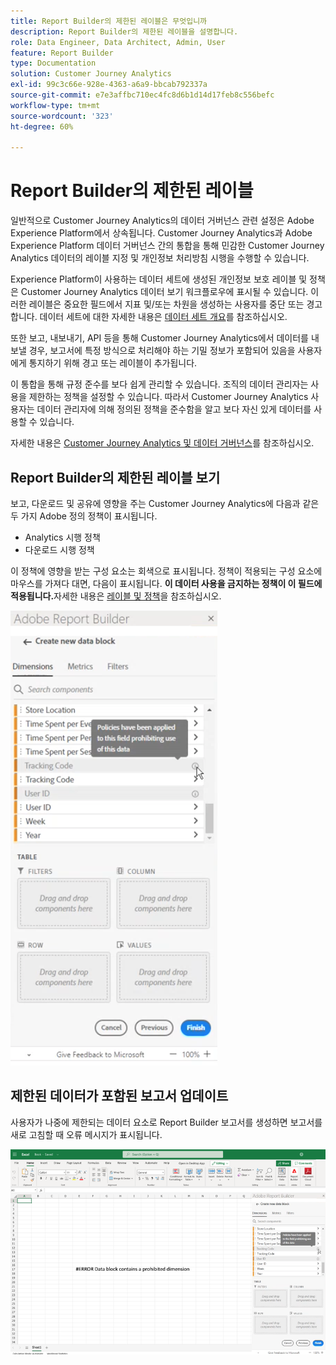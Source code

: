 ```yaml
---
title: Report Builder의 제한된 레이블은 무엇입니까
description: Report Builder의 제한된 레이블을 설명합니다.
role: Data Engineer, Data Architect, Admin, User
feature: Report Builder
type: Documentation
solution: Customer Journey Analytics
exl-id: 99c3c66e-928e-4363-a6a9-bbcab792337a
source-git-commit: e7e3affbc710ec4fc8d6b1d14d17feb8c556befc
workflow-type: tm+mt
source-wordcount: '323'
ht-degree: 60%

---
```


# Report Builder의 제한된 레이블

일반적으로 Customer Journey Analytics의 데이터 거버넌스 관련 설정은 Adobe Experience Platform에서 상속됩니다. Customer Journey Analytics과 Adobe Experience Platform 데이터 거버넌스 간의 통합을 통해 민감한 Customer Journey Analytics 데이터의 레이블 지정 및 개인정보 처리방침 시행을 수행할 수 있습니다.

Experience Platform이 사용하는 데이터 세트에 생성된 개인정보 보호 레이블 및 정책은 Customer Journey Analytics 데이터 보기 워크플로우에 표시될 수 있습니다. 이러한 레이블은 중요한 필드에서 지표 및/또는 차원을 생성하는 사용자를 중단 또는 경고합니다. 데이터 세트에 대한 자세한 내용은 [데이터 세트 개요](https://experienceleague.adobe.com/docs/experience-platform/catalog/datasets/overview.html)를 참조하십시오.

또한 보고, 내보내기, API 등을 통해 Customer Journey Analytics에서 데이터를 내보낼 경우, 보고서에 특정 방식으로 처리해야 하는 기밀 정보가 포함되어 있음을 사용자에게 통지하기 위해 경고 또는 레이블이 추가됩니다.

이 통합을 통해 규정 준수를 보다 쉽게 관리할 수 있습니다. 조직의 데이터 관리자는 사용을 제한하는 정책을 설정할 수 있습니다. 따라서 Customer Journey Analytics 사용자는 데이터 관리자에 의해 정의된 정책을 준수함을 알고 보다 자신 있게 데이터를 사용할 수 있습니다.

자세한 내용은 [Customer Journey Analytics 및 데이터 거버넌스](https://experienceleague.adobe.com/docs/analytics-platform/using/cja-privacy/privacy-overview.html)를 참조하십시오.

## Report Builder의 제한된 레이블 보기

보고, 다운로드 및 공유에 영향을 주는 Customer Journey Analytics에 다음과 같은 두 가지 Adobe 정의 정책이 표시됩니다.

* Analytics 시행 정책
* 다운로드 시행 정책

이 정책에 영향을 받는 구성 요소는 회색으로 표시됩니다. 정책이 적용되는 구성 요소에 마우스를 가져다 대면, 다음이 표시됩니다. **이 데이터 사용을 금지하는 정책이 이 필드에 적용됩니다.**&#x200B;자세한 내용은 [레이블 및 정책](https://experienceleague.adobe.com/docs/analytics-platform/using/cja-dataviews/data-governance.html)을 참조하십시오.

![](assets/rb-restricted-label.png)

## 제한된 데이터가 포함된 보고서 업데이트

사용자가 나중에 제한되는 데이터 요소로 Report Builder 보고서를 생성하면 보고서를 새로 고침할 때 오류 메시지가 표시됩니다.

![](assets/error-restricted-data.png)
